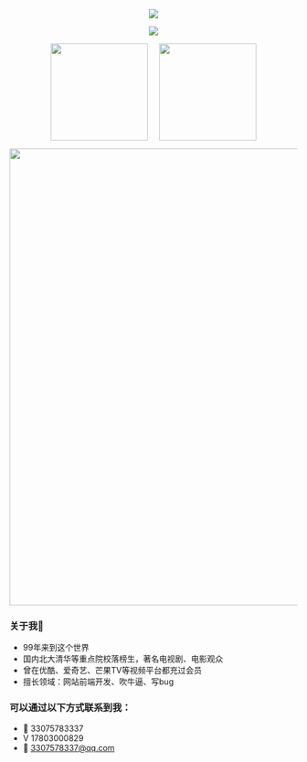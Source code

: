 <p align="center">
<img src="https://capsule-render.vercel.app/api?type=waving&color=timeGradient&height=300&&section=header&text=HI%20THERE!&fontSize=90&fontAlign=50&fontAlignY=30&desc=I%20am%20Elin!&descAlign=50&descSize=30&descAlignY=60&animation=twinkling" />
</p>

<p align="center">
<img src="https://readme-typing-svg.demolab.com?font=Orbitron&size=25&pause=1000&center=true&vCenter=true&random=false&width=600&lines=Welcome+to+my+GitHub+profile+page!;I+am+super+obsessed+with+programming!" />
</p>


<div style="display: flex; justify-content: center; align-items: center;gap: 20px">
       
<div>
 <img height="170px" src="https://github-readme-stats.vercel.app/api/top-langs/?username=xinnian999&layout=compact&langs_count=8" />
</div>
<div>
 <img height="170px" src="https://github-readme-streak-stats.herokuapp.com/?user=xinnian999" />
</div>

</div>


<p align="center">
    <img width="800" src="https://github-readme-activity-graph.vercel.app/graph?username=xinnian999&theme=github-compact&hide_border=true&area=true" />
</p>



### 关于我🥱
- 99年来到这个世界
- 国内北大清华等重点院校落榜生，著名电视剧、电影观众
- 曾在优酷、爱奇艺、芒果TV等视频平台都充过会员
- 擅长领域：网站前端开发、吹牛逼、写bug

### 可以通过以下方式联系到我：
- 🐧 33075783337
- V 17803000829
- 📧 3307578337@qq.com
